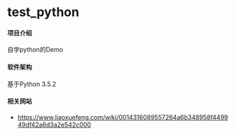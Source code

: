 # test_python

#### 项目介绍
自学python的Demo

#### 软件架构
基于Python 3.5.2

#### 相关网站
- https://www.liaoxuefeng.com/wiki/0014316089557264a6b348958f449949df42a6d3a2e542c000